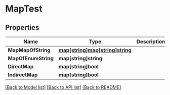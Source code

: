 # MapTest

## Properties

Name | Type | Description | Notes
------------ | ------------- | ------------- | -------------
**MapMapOfString** | [**map[string]map[string]string**](map.md) |  | [optional] 
**MapOfEnumString** | **map[string]string** |  | [optional] 
**DirectMap** | **map[string]bool** |  | [optional] 
**IndirectMap** | **map[string]bool** |  | [optional] 

[[Back to Model list]](../README.md#documentation-for-models) [[Back to API list]](../README.md#documentation-for-api-endpoints) [[Back to README]](../README.md)


